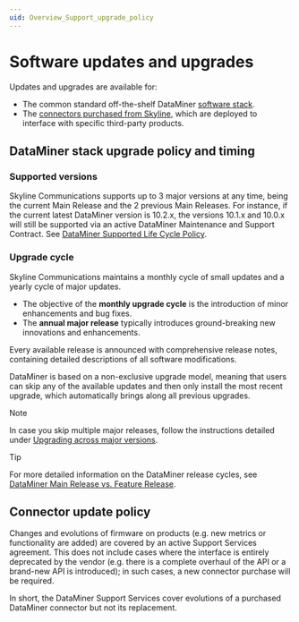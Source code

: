 ```yaml
---
uid: Overview_Support_upgrade_policy
---
```


# Software updates and upgrades

Updates and upgrades are available for:

- The common standard off-the-shelf DataMiner [software stack](#dataminer-stack-upgrade-policy-and-timing).
- The [connectors purchased from Skyline](#connector-update-policy), which are deployed to interface with specific third-party products.

## DataMiner stack upgrade policy and timing

### Supported versions

Skyline Communications supports up to 3 major versions at any time, being the current Main Release and the 2 previous Main Releases. For instance, if the current latest DataMiner version is 10.2.x, the versions 10.1.x and 10.0.x will still be supported via an active DataMiner Maintenance and Support Contract. See [DataMiner Supported Life Cycle Policy](xref:Software_support_life_cycles).

### Upgrade cycle

Skyline Communications maintains a monthly cycle of small updates and a yearly cycle of major updates.

- The objective of the **monthly upgrade cycle** is the introduction of minor enhancements and bug fixes.
- The **annual major release** typically introduces ground-breaking new innovations and enhancements.

Every available release is announced with comprehensive release notes, containing detailed descriptions of all software modifications.

DataMiner is based on a non-exclusive upgrade model, meaning that users can skip any of the available updates and then only install the most recent upgrade, which automatically brings along all previous upgrades.

> [!NOTE]
> In case you skip multiple major releases, follow the instructions detailed under [Upgrading across major versions](xref:Preparing_to_upgrade_a_DataMiner_Agent#upgrading-across-major-versions).

> [!TIP]
> For more detailed information on the DataMiner release cycles, see [DataMiner Main Release vs. Feature Release](xref:DataMiner_MR_vs_FR).

## Connector update policy

Changes and evolutions of firmware on products (e.g. new metrics or functionality are added) are covered by an active Support Services agreement. This does not include cases where the interface is entirely deprecated by the vendor (e.g. there is a complete overhaul of the API or a brand-new API is introduced); in such cases, a new connector purchase will be required.

In short, the DataMiner Support Services cover evolutions of a purchased DataMiner connector but not its replacement.
